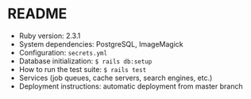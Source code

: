 # README

- Ruby version: 2.3.1
- System dependencies: PostgreSQL, ImageMagick
- Configuration: `secrets.yml`
- Database initialization: `$ rails db:setup`
- How to run the test suite: `$ rails test`
- Services (job queues, cache servers, search engines, etc.)
- Deployment instructions: automatic deployment from master branch
